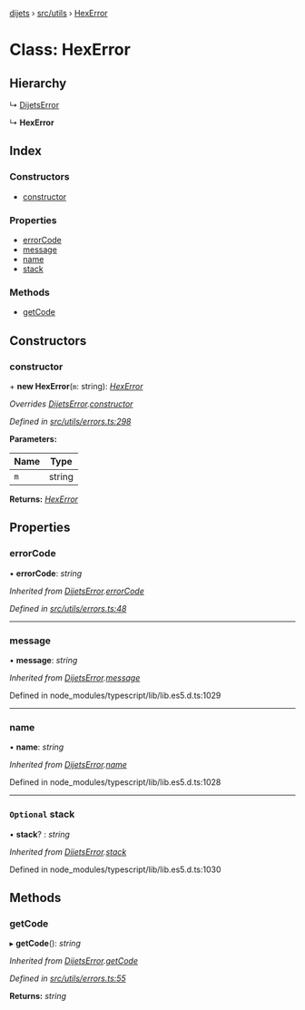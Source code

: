 [dijets](../README.md) › [src/utils](../modules/src_utils.md) › [HexError](src_utils.hexerror.md)

# Class: HexError

## Hierarchy

  ↳ [DijetsError](src_utils.dijetserror.md)

  ↳ **HexError**

## Index

### Constructors

* [constructor](src_utils.hexerror.md#constructor)

### Properties

* [errorCode](src_utils.hexerror.md#errorcode)
* [message](src_utils.hexerror.md#message)
* [name](src_utils.hexerror.md#name)
* [stack](src_utils.hexerror.md#optional-stack)

### Methods

* [getCode](src_utils.hexerror.md#getcode)

## Constructors

###  constructor

\+ **new HexError**(`m`: string): *[HexError](src_utils.hexerror.md)*

*Overrides [DijetsError](src_utils.dijetserror.md).[constructor](src_utils.dijetserror.md#constructor)*

*Defined in [src/utils/errors.ts:298](https://github.com/Dijets-Inc/dijetsjs/blob/master/src/utils/errors.ts#L298)*

**Parameters:**

Name | Type |
------ | ------ |
`m` | string |

**Returns:** *[HexError](src_utils.hexerror.md)*

## Properties

###  errorCode

• **errorCode**: *string*

*Inherited from [DijetsError](src_utils.dijetserror.md).[errorCode](src_utils.dijetserror.md#errorcode)*

*Defined in [src/utils/errors.ts:48](https://github.com/Dijets-Inc/dijetsjs/blob/master/src/utils/errors.ts#L48)*

___

###  message

• **message**: *string*

*Inherited from [DijetsError](src_utils.dijetserror.md).[message](src_utils.dijetserror.md#message)*

Defined in node_modules/typescript/lib/lib.es5.d.ts:1029

___

###  name

• **name**: *string*

*Inherited from [DijetsError](src_utils.dijetserror.md).[name](src_utils.dijetserror.md#name)*

Defined in node_modules/typescript/lib/lib.es5.d.ts:1028

___

### `Optional` stack

• **stack**? : *string*

*Inherited from [DijetsError](src_utils.dijetserror.md).[stack](src_utils.dijetserror.md#optional-stack)*

Defined in node_modules/typescript/lib/lib.es5.d.ts:1030

## Methods

###  getCode

▸ **getCode**(): *string*

*Inherited from [DijetsError](src_utils.dijetserror.md).[getCode](src_utils.dijetserror.md#getcode)*

*Defined in [src/utils/errors.ts:55](https://github.com/Dijets-Inc/dijetsjs/blob/master/src/utils/errors.ts#L55)*

**Returns:** *string*
